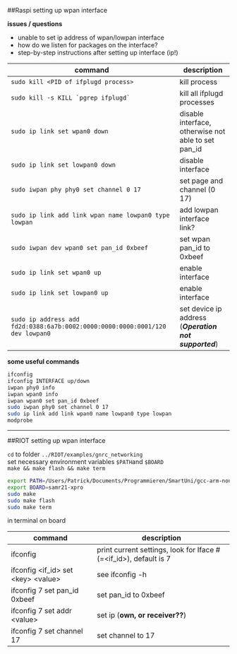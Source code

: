 ##Raspi setting up wpan interface

**issues / questions**  

* unable to set ip address of wpan/lowpan interface
* how do we listen for packages on the interface?
* step-by-step instructions after setting up interface (ip!)

command|description
---|---
`sudo kill <PID of ifplugd process>`| kill process
``sudo kill -s KILL `pgrep ifplugd` `` | kill all ifplugd processes
`sudo ip link set wpan0 down` | disable interface, otherwise not able to set pan_id
`sudo ip link set lowpan0 down`| disable interface
`sudo iwpan phy phy0 set channel 0 17`| set page and channel (0 17)
`sudo ip link add link wpan name lowpan0 type lowpan` | add lowpan interface link?
`sudo iwpan dev wpan0 set pan_id 0xbeef` | set wpan pan_id to 0xbeef
`sudo ip link set wpan0 up` | enable interface
`sudo ip link set lowpan0 up` | enable interface
`sudo ip address add fd2d:0388:6a7b:0002:0000:0000:0000:0001/120 dev lowpan0` | set device ip address (***Operation not supported***)


**some useful commands**  

```bash
ifconfig
ifconfig INTERFACE up/down  
iwpan phy0 info  
iwpan wpan0 info  
iwpan wpan0 set pan_id 0xbeef  
sudo iwpan phy0 set channel 0 17  
sudo ip link add link wpan0 name lowpan0 type lowpan  
modprobe
```



---

##RIOT setting up wpan interface

`cd` to folder `../RIOT/examples/gnrc_networking`  
set necessary environment variables `$PATH`and `$BOARD`  
`make && make flash && make term`

```bash
export PATH=/Users/Patrick/Documents/Programmieren/SmartUni/gcc-arm-none-eabi-4_9-2015q3/bin/:$PATH
export BOARD=samr21-xpro
sudo make
sudo make flash
sudo make term
```

in terminal on board

command | description
---|---
ifconfig | print current settings, look for Iface # (=\<if_id>), default is 7
ifconfig \<if_id> set \<key> \<value> | see ifconfig -h
ifconfig 7 set pan_id 0xbeef | set pan_id to 0xbeef
ifconfig 7 set addr \<value> | set ip (**own, or receiver??**)
ifconfig 7 set channel 17 | set channel to 17









